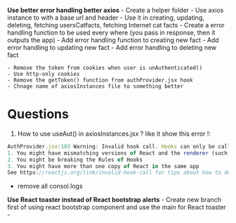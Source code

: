 **Use better error handling better axios**
    -   Create a helper folder
    - Use axios instance to with a base url and header 
    -   Use it in creating, updating, deleting, fetching usersCatfacts, fetching Internet cat facts
    - Create a error handling function to be used every where (you pass in response, then it outputs the app)
        - Add error handling function to creating new fact
        - Add error handling to updating new fact
        - Add error handling to deleting new fact  

    - Remove the token from cookies when user is unAuthenticated() 
    - Use http-only cookies  
    - Remove the getToken() function from authProvider.jsx hook
    - Chnage name of axiosInstances file to something better

# Questions
1. How to use useAut() in axiosInstances.jsx ? like it show this error !:

``` js
AuthProvider.jsx:103 Warning: Invalid hook call. Hooks can only be called inside of the body of a function component. This could happen for one of the following reasons:
1. You might have mismatching versions of React and the renderer (such as React DOM)
2. You might be breaking the Rules of Hooks
3. You might have more than one copy of React in the same app
See https://reactjs.org/link/invalid-hook-call for tips about how to debug and fix this problem.
```




- remove all consol.logs


**Use React toaster instead of React bootstrap alerts**
    - Create new branch first of using react bootstrap component  and use the main for React toaster
    - 